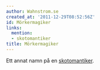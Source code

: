 ```yaml
---
author: Wahnstrom.se
created_at: '2011-12-29T08:52:56Z'
id: Mörkermagiker
links:
  mention:
  - skotomantiker
title: Mörkermagiker
---
```


Ett annat namn på en [skotomantiker].

  [skotomantiker]: skotomantiker